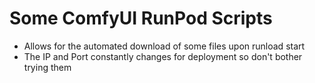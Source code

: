 # Some ComfyUI RunPod Scripts
- Allows for the automated download of some files upon runload start
- The IP and Port constantly changes for deployment so don't bother trying them
